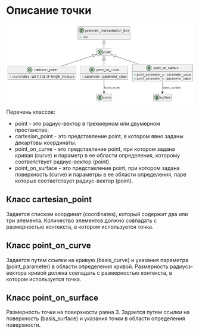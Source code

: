 # Описание точки
![](source/point.png)

Перечень классов: 
- point - это радиус-вектор в трехмерном или двумерном простанстве.
- cartesian_point - это представление point, в котором явно заданы декартовы координаты.
- point_on_curve - это представление point, при котором задана кривая (curve) и параметр в ее области определения, которому соответствует радиус-вектор (point).
- point_on_surface - это представление point, при котором задана поверхность (curve) и параметры в ее области определения, паре которых соответствует радиус-вектор (point).

## Класс cartesian_point
Задается списком координат (coordinates), который содержит два или три элемента. Количество элементов должно совпадать с размерностью контекста, в котором используется точка.

## Класс point_on_curve
Задается путем ссылки на кривую (basis_curve) и указания параметра (point_parameter) в области определения кривой. Размерность радиусз-вектора кривой должна совпадать с размерностью контекста, в котором используется точка.

## Класс point_on_surface
Размерность точки на поверхности равна 3.
Задается путем ссылки на поверхность (basis_surface) и указания точки в области определения поверхности.